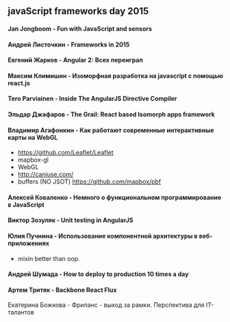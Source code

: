 javaScript frameworks day 2015
-

#### Jan Jongboom - Fun with JavaScript and sensors

#### Андрей Листочкин - Frameworks in 2015

#### Евгений Жарков - Angular 2: Всех переиграл

#### Максим Климишин - Изоморфная разработка на javascript с помощью react.js

#### Tero Parviainen - Inside The AngularJS Directive Compiler

#### Эльдар Джафаров - The Grail: React based Isomorph apps framework

#### Владимир Агафонкин - Как работают современные интерактивные карты на WebGL

* https://github.com/Leaflet/Leaflet
* mapbox-gl
* WebGL
* http://caniuse.com/
* buffers (NO JSOT) https://github.com/mapbox/pbf

#### Алексей Коваленко - Немного о функциональном программирование в JavaScript

#### Виктор Зозуляк - Unit testing in AngularJS

#### Юлия Пучнина - Использование компонентной архитектуры в веб-приложениях

* mixin better than oop.

#### Андрей Шумада - How to deploy to production 10 times a day

#### Артем Тритяк - Backbone React Flux

Екатерина Божкова - Фриланс - выход за рамки. Перспектива для IT-талантов
